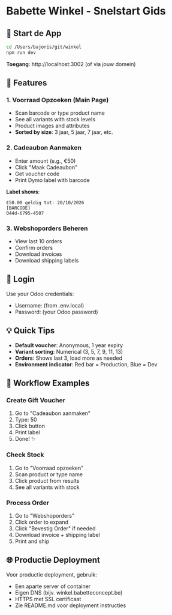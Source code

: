 # Babette Winkel - Snelstart Gids

## 🚀 Start de App

```bash
cd /Users/bajoris/git/winkel
npm run dev
```

**Toegang**: http://localhost:3002 (of via jouw domein)

## 🏪 Features

### 1. Voorraad Opzoeken (Main Page)
- Scan barcode or type product name
- See all variants with stock levels
- Product images and attributes
- **Sorted by size**: 3 jaar, 5 jaar, 7 jaar, etc.

### 2. Cadeaubon Aanmaken
- Enter amount (e.g., €50)
- Click "Maak Cadeaubon"
- Get voucher code
- Print Dymo label with barcode

**Label shows**:
```
€50.00 geldig tot: 20/10/2026
[BARCODE]
044d-6795-4507
```

### 3. Webshoporders Beheren
- View last 10 orders
- Confirm orders
- Download invoices
- Download shipping labels

## 🔑 Login

Use your Odoo credentials:
- Username: (from .env.local)
- Password: (your Odoo password)

## 💡 Quick Tips

- **Default voucher**: Anonymous, 1 year expiry
- **Variant sorting**: Numerical (3, 5, 7, 9, 11, 13)
- **Orders**: Shows last 3, load more as needed
- **Environment indicator**: Red bar = Production, Blue = Dev

## 🏃 Workflow Examples

### Create Gift Voucher
1. Go to "Cadeaubon aanmaken"
2. Type: 50
3. Click button
4. Print label
5. Done! ✨

### Check Stock
1. Go to "Voorraad opzoeken"
2. Scan product or type name
3. Click product from results
4. See all variants with stock

### Process Order
1. Go to "Webshoporders"
2. Click order to expand
3. Click "Bevestig Order" if needed
4. Download invoice + shipping label
5. Print and ship

## 🌐 Productie Deployment

Voor productie deployment, gebruik:
- Een aparte server of container
- Eigen DNS (bijv. winkel.babetteconcept.be)
- HTTPS met SSL certificaat
- Zie README.md voor deployment instructies

